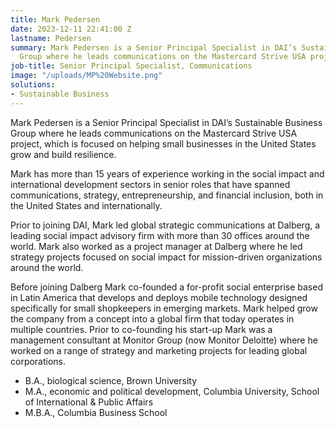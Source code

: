 ```yaml
---
title: Mark Pedersen
date: 2023-12-11 22:41:00 Z
lastname: Pedersen
summary: Mark Pedersen is a Senior Principal Specialist in DAI’s Sustainable Business
  Group where he leads communications on the Mastercard Strive USA project
job-title: Senior Principal Specialist, Communications
image: "/uploads/MP%20Website.png"
solutions:
- Sustainable Business
---
```


Mark Pedersen is a Senior Principal Specialist in DAI’s Sustainable Business Group where he leads communications on the Mastercard Strive USA project, which is focused on helping small businesses in the United States grow and build resilience. 
 
Mark has more than 15 years of experience working in the social impact and international development sectors in senior roles that have spanned communications, strategy, entrepreneurship, and financial inclusion, both in the United States and internationally.
 
Prior to joining DAI, Mark led global strategic communications at Dalberg, a leading social impact advisory firm with more than 30 offices around the world. Mark also worked as a project manager at Dalberg where he led strategy projects focused on social impact for mission-driven organizations around the world. 
 
Before joining Dalberg Mark co-founded a for-profit social enterprise based in Latin America that develops and deploys mobile technology designed specifically for small shopkeepers in emerging markets. Mark helped grow the company from a concept into a global firm that today operates in multiple countries. Prior to co-founding his start-up Mark was a management consultant at Monitor Group (now Monitor Deloitte) where he worked on a range of strategy and marketing projects for leading global corporations.

* B.A., biological science, Brown University
* M.A., economic and political development, Columbia University, School of International & Public Affairs
* M.B.A., Columbia Business School
 